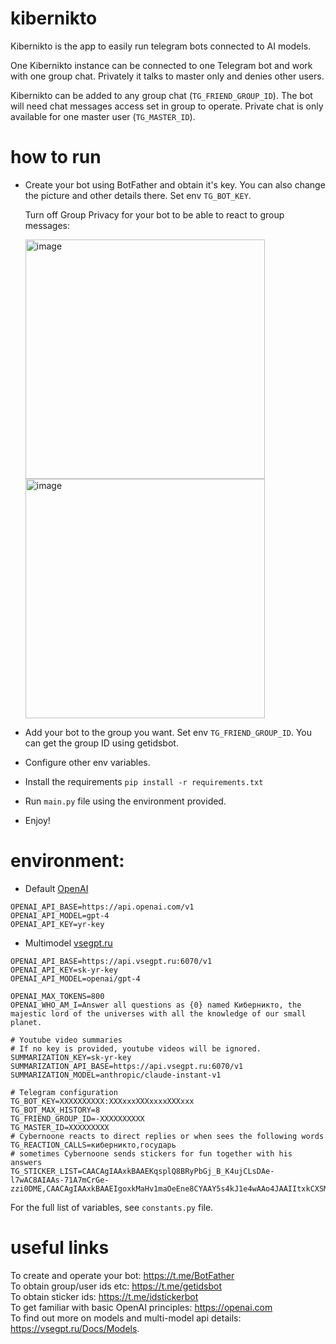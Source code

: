 # kibernikto

Kibernikto is the app to easily run telegram bots connected to AI models.

One Kibernikto instance can be connected to one Telegram bot and work with one group chat. Privately it talks to master
only and denies other users.

Kibernikto can be added to any group chat (`TG_FRIEND_GROUP_ID`). The bot will need chat messages access set in group to
operate.
Private chat is only available for one master user (`TG_MASTER_ID`).

# how to run

- Create your bot using BotFather and obtain it's key. You can also change the picture and other details there. Set
  env `TG_BOT_KEY`.  

  Turn off Group Privacy for your bot to be able to react to group messages:
  
  <img width="383" alt="image" src="https://github.com/solovieff/kibernikto/assets/5033247/9f2ec25d-bde4-4eec-9ec6-65741101ce8d">  
  <br>
  <img width="383" alt="image" src="https://github.com/solovieff/kibernikto/assets/5033247/bf1ac575-ad1a-464c-8535-2cf7f5ebb162">  

- Add your bot to the group you want. Set env `TG_FRIEND_GROUP_ID`. You can get the group ID using getidsbot.
- Configure other env variables.
- Install the requirements `pip install -r requirements.txt`
- Run `main.py` file using the environment provided.
- Enjoy!


# environment:

- Default [OpenAI](https://openai.com)

```
OPENAI_API_BASE=https://api.openai.com/v1
OPENAI_API_MODEL=gpt-4
OPENAI_API_KEY=yr-key  
```

- Multimodel [vsegpt.ru](https://vsegpt.ru/)

```
OPENAI_API_BASE=https://api.vsegpt.ru:6070/v1  
OPENAI_API_KEY=sk-yr-key  
OPENAI_API_MODEL=openai/gpt-4  
```

```
OPENAI_MAX_TOKENS=800  
OPENAI_WHO_AM_I=Answer all questions as {0} named Киберникто, the majestic lord of the universes with all the knowledge of our small planet.  

# Youtube video summaries
# If no key is provided, youtube videos will be ignored.
SUMMARIZATION_KEY=sk-yr-key
SUMMARIZATION_API_BASE=https://api.vsegpt.ru:6070/v1  
SUMMARIZATION_MODEL=anthropic/claude-instant-v1

# Telegram configuration
TG_BOT_KEY=XXXXXXXXXX:XXXxxxXXXxxxxXXXxxx  
TG_BOT_MAX_HISTORY=8  
TG_FRIEND_GROUP_ID=-XXXXXXXXXX  
TG_MASTER_ID=XXXXXXXXX
# Cybernoone reacts to direct replies or when sees the following words  
TG_REACTION_CALLS=киберникто,государь  
# sometimes Cybernoone sends stickers for fun together with his answers  
TG_STICKER_LIST=CAACAgIAAxkBAAEKqsplQ8BRyPbGj_B_K4ujCLsDAe-l7wAC8AIAAs-71A7mCrGe-zzi0DME,CAACAgIAAxkBAAEIgoxkMaHv1maOeEne8CYAAY5s4kJ1e4wAAo4JAAIItxkCXSMuZ6bo59gvBA
```

For the full list of variables, see `constants.py` file.

# useful links

To create and operate your bot: https://t.me/BotFather  
To obtain group/user ids etc: https://t.me/getidsbot  
To obtain sticker ids: https://t.me/idstickerbot  
To get familiar with basic OpenAI principles: https://openai.com  
To find out more on models and multi-model api details: https://vsegpt.ru/Docs/Models.
